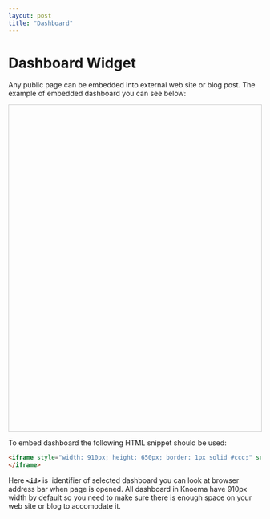 ```yaml
---
layout: post
title: "Dashboard"
---
```


# Dashboard Widget

Any public page can be embedded into external web site or blog post. The example of embedded dashboard you can see below:

<iframe style="width: 100%; height: 650px; border: 1px solid #ccc;" src="https://knoema.com/resource/embed/iffaekg" frameborder="0" scrolling="no"></iframe>

To embed dashboard the following HTML snippet should be used:

```html
<iframe style="width: 910px; height: 650px; border: 1px solid #ccc;" src="/resource/embed/<id>" frameborder="0" scrolling="no">
</iframe>
```

Here **`<id>`** is  identifier of selected dashboard you can look at browser address bar when page is opened. All dashboard in Knoema have 910px width by default so you need to make sure there is enough space on your web site or blog to accomodate it. 

<script>hljs.initHighlightingOnLoad();</script>
